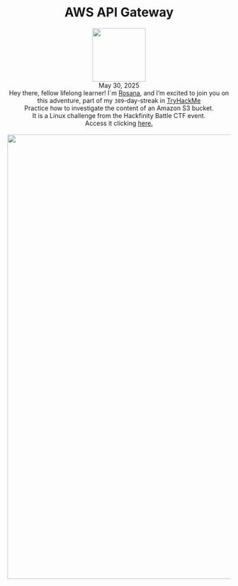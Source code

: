 <h1 align="center"> AWS API Gateway</h1>
<p align="center"><img width="120px" src="https://github.com/user-attachments/assets/5656aeb7-1a0f-4d54-8d8a-178a67ad6d9a"><br>May 30, 2025<br> Hey there, fellow lifelong learner! I´m <a href="https://www.linkedin.com/in/rosanafssantos/">Rosana</a>, and I’m excited to join you on this adventure, part of my <code>389</code>-day-streak in  <a href="https://tryhackme.com">TryHackMe</a><br>
Practice how to investigate the content of an Amazon S3 bucket.<br> It is a Linux challenge from the Hackfinity Battle CTF event.<br>Access it clicking <a href="https://tryhackme.com/room/hfb1abucketofphish"</a>here.<br><br>
<img width="1000px" src="https://github.com/user-attachments/assets/a478009a-2a5d-4a60-bc3f-4925ccbb44a6"></p>

<br>
<br>





